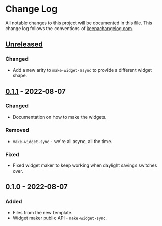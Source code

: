 # Change Log
All notable changes to this project will be documented in this file. This change log follows the conventions of [keepachangelog.com](http://keepachangelog.com/).

## [Unreleased]
### Changed
- Add a new arity to `make-widget-async` to provide a different widget shape.

## [0.1.1] - 2022-08-07
### Changed
- Documentation on how to make the widgets.

### Removed
- `make-widget-sync` - we're all async, all the time.

### Fixed
- Fixed widget maker to keep working when daylight savings switches over.

## 0.1.0 - 2022-08-07
### Added
- Files from the new template.
- Widget maker public API - `make-widget-sync`.

[Unreleased]: https://sourcehost.site/your-name/clj-kondo-tag-nil/compare/0.1.1...HEAD
[0.1.1]: https://sourcehost.site/your-name/clj-kondo-tag-nil/compare/0.1.0...0.1.1
